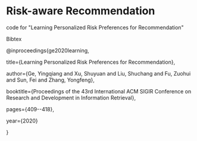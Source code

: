 # Risk-aware Recommendation
code for "Learning Personalized Risk Preferences for Recommendation"

Bibtex

@inproceedings{ge2020learning,

  title={Learning Personalized Risk Preferences for Recommendation},
  
  author={Ge, Yingqiang and Xu, Shuyuan and Liu, Shuchang and Fu, Zuohui and Sun, Fei and Zhang, Yongfeng},
  
  booktitle={Proceedings of the 43rd International ACM SIGIR Conference on Research and Development in Information Retrieval},
  
  pages={409--418},
  
  year={2020}
  
}

